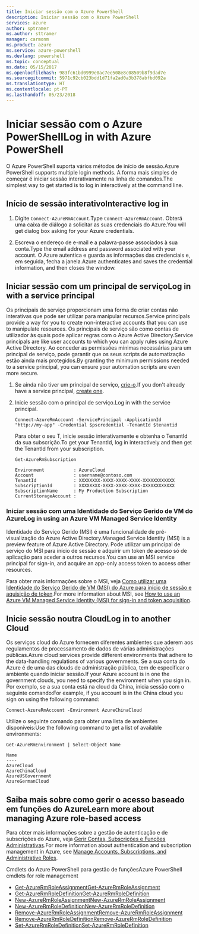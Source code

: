 ```yaml
---
title: Iniciar sessão com o Azure PowerShell
description: Iniciar sessão com o Azure PowerShell
services: azure
author: sptramer
ms.author: sttramer
manager: carmonm
ms.product: azure
ms.service: azure-powershell
ms.devlang: powershell
ms.topic: conceptual
ms.date: 05/15/2017
ms.openlocfilehash: 983fc61bd0999e0ac7ee508e8c08509b8f9dad7e
ms.sourcegitcommit: 5971c92cb023bdd1d71fa2ad0a3b378abfbd092a
ms.translationtype: HT
ms.contentlocale: pt-PT
ms.lasthandoff: 05/23/2018
---
```

# <a name="log-in-with-azure-powershell"></a><span data-ttu-id="cc4ed-103">Iniciar sessão com o Azure PowerShell</span><span class="sxs-lookup"><span data-stu-id="cc4ed-103">Log in with Azure PowerShell</span></span>

<span data-ttu-id="cc4ed-104">O Azure PowerShell suporta vários métodos de início de sessão.</span><span class="sxs-lookup"><span data-stu-id="cc4ed-104">Azure PowerShell supports multiple login methods.</span></span> <span data-ttu-id="cc4ed-105">A forma mais simples de começar é iniciar sessão interativamente na linha de comandos.</span><span class="sxs-lookup"><span data-stu-id="cc4ed-105">The simplest way to get started is to log in interactively at the command line.</span></span>

## <a name="interactive-log-in"></a><span data-ttu-id="cc4ed-106">Início de sessão interativo</span><span class="sxs-lookup"><span data-stu-id="cc4ed-106">Interactive log in</span></span>

1. <span data-ttu-id="cc4ed-107">Digite `Connect-AzureRmAccount`.</span><span class="sxs-lookup"><span data-stu-id="cc4ed-107">Type `Connect-AzureRmAccount`.</span></span> <span data-ttu-id="cc4ed-108">Obterá uma caixa de diálogo a solicitar as suas credenciais do Azure.</span><span class="sxs-lookup"><span data-stu-id="cc4ed-108">You will get dialog box asking for your Azure credentials.</span></span>

2. <span data-ttu-id="cc4ed-109">Escreva o endereço de e-mail e a palavra-passe associados à sua conta.</span><span class="sxs-lookup"><span data-stu-id="cc4ed-109">Type the email address and password associated with your account.</span></span> <span data-ttu-id="cc4ed-110">O Azure autentica e guarda as informações das credenciais e, em seguida, fecha a janela.</span><span class="sxs-lookup"><span data-stu-id="cc4ed-110">Azure authenticates and saves the credential information, and then closes the window.</span></span>

## <a name="log-in-with-a-service-principal"></a><span data-ttu-id="cc4ed-111">Iniciar sessão com um principal de serviço</span><span class="sxs-lookup"><span data-stu-id="cc4ed-111">Log in with a service principal</span></span>

<span data-ttu-id="cc4ed-112">Os principais de serviço proporcionam uma forma de criar contas não interativas que pode ser utilizar para manipular recursos.</span><span class="sxs-lookup"><span data-stu-id="cc4ed-112">Service principals provide a way for you to create non-interactive accounts that you can use to manipulate resources.</span></span> <span data-ttu-id="cc4ed-113">Os principais de serviço são como contas de utilizador às quais pode aplicar regras com o Azure Active Directory.</span><span class="sxs-lookup"><span data-stu-id="cc4ed-113">Service principals are like user accounts to which you can apply rules using Azure Active Directory.</span></span> <span data-ttu-id="cc4ed-114">Ao conceder as permissões mínimas necessárias para um principal de serviço, pode garantir que os seus scripts de automatização estão ainda mais protegidos.</span><span class="sxs-lookup"><span data-stu-id="cc4ed-114">By granting the minimum permissions needed to a service principal, you can ensure your automation scripts are even more secure.</span></span>

1. <span data-ttu-id="cc4ed-115">Se ainda não tiver um principal de serviço, [crie-o](create-azure-service-principal-azureps.md).</span><span class="sxs-lookup"><span data-stu-id="cc4ed-115">If you don't already have a service principal, [create one](create-azure-service-principal-azureps.md).</span></span>

2. <span data-ttu-id="cc4ed-116">Inicie sessão com o principal de serviço.</span><span class="sxs-lookup"><span data-stu-id="cc4ed-116">Log in with the service principal.</span></span>

    ```azurepowershell-interactive
    Connect-AzureRmAccount -ServicePrincipal -ApplicationId  "http://my-app" -Credential $pscredential -TenantId $tenantid
    ```

    <span data-ttu-id="cc4ed-117">Para obter o seu T, inicie sessão interativamente e obtenha o TenantId da sua subscrição.</span><span class="sxs-lookup"><span data-stu-id="cc4ed-117">To get your TenantId, log in interactively and then get the TenantId from your subscription.</span></span>

    ```azurepowershell-interactive
    Get-AzureRmSubscription
    ```

    ```output
    Environment           : AzureCloud
    Account               : username@contoso.com
    TenantId              : XXXXXXXX-XXXX-XXXX-XXXX-XXXXXXXXXXXX
    SubscriptionId        : XXXXXXXX-XXXX-XXXX-XXXX-XXXXXXXXXXXX
    SubscriptionName      : My Production Subscription
    CurrentStorageAccount :
    ```

### <a name="log-in-using-an-azure-vm-managed-service-identity"></a><span data-ttu-id="cc4ed-118">Iniciar sessão com uma Identidade do Serviço Gerido de VM do Azure</span><span class="sxs-lookup"><span data-stu-id="cc4ed-118">Log in using an Azure VM Managed Service Identity</span></span>

<span data-ttu-id="cc4ed-119">Identidade do Serviço Gerido (MSI) é uma funcionalidade de pré-visualização do Azure Active Directory.</span><span class="sxs-lookup"><span data-stu-id="cc4ed-119">Managed Service Identity (MSI) is a preview feature of Azure Active Directory.</span></span> <span data-ttu-id="cc4ed-120">Pode utilizar um principal de serviço do MSI para início de sessão e adquirir um token de acesso só de aplicação para aceder a outros recursos.</span><span class="sxs-lookup"><span data-stu-id="cc4ed-120">You can use an MSI service principal for sign-in, and acquire an app-only access token to access other resources.</span></span>

<span data-ttu-id="cc4ed-121">Para obter mais informações sobre o MSI, veja [Como utilizar uma Identidade do Serviço Gerido de VM (MSI) do Azure para início de sessão e aquisição de token](/azure/active-directory/msi-how-to-get-access-token-using-msi).</span><span class="sxs-lookup"><span data-stu-id="cc4ed-121">For more information about MSI, see [How to use an Azure VM Managed Service Identity (MSI) for sign-in and token acquisition](/azure/active-directory/msi-how-to-get-access-token-using-msi).</span></span>

## <a name="log-in-to-another-cloud"></a><span data-ttu-id="cc4ed-122">Inicie sessão noutra Cloud</span><span class="sxs-lookup"><span data-stu-id="cc4ed-122">Log in to another Cloud</span></span>

<span data-ttu-id="cc4ed-123">Os serviços cloud do Azure fornecem diferentes ambientes que aderem aos regulamentos de processamento de dados de várias administrações públicas.</span><span class="sxs-lookup"><span data-stu-id="cc4ed-123">Azure cloud services provide different environments that adhere to the data-handling regulations of various governments.</span></span> <span data-ttu-id="cc4ed-124">Se a sua conta do Azure é de uma das clouds de administração pública, tem de especificar o ambiente quando iniciar sessão.</span><span class="sxs-lookup"><span data-stu-id="cc4ed-124">If your Azure account is in one the government clouds, you need to specify the environment when you sign in.</span></span> <span data-ttu-id="cc4ed-125">Por exemplo, se a sua conta está na cloud da China, inicia sessão com o seguinte comando:</span><span class="sxs-lookup"><span data-stu-id="cc4ed-125">For example, if you account is in the China cloud you sign on using the following command:</span></span>

```azurepowershell-interactive
Connect-AzureRmAccount -Environment AzureChinaCloud
```

<span data-ttu-id="cc4ed-126">Utilize o seguinte comando para obter uma lista de ambientes disponíveis:</span><span class="sxs-lookup"><span data-stu-id="cc4ed-126">Use the following command to get a list of available environments:</span></span>

```azurepowershell-interactive
Get-AzureRmEnvironment | Select-Object Name
```

```output
Name
----
AzureCloud
AzureChinaCloud
AzureUSGovernment
AzureGermanCloud
```

## <a name="learn-more-about-managing-azure-role-based-access"></a><span data-ttu-id="cc4ed-127">Saiba mais sobre como gerir o acesso baseado em funções do Azure</span><span class="sxs-lookup"><span data-stu-id="cc4ed-127">Learn more about managing Azure role-based access</span></span>

<span data-ttu-id="cc4ed-128">Para obter mais informações sobre a gestão de autenticação e de subscrições do Azure, veja [Gerir Contas, Subscrições e Funções Administrativas](/azure/active-directory/role-based-access-control-configure).</span><span class="sxs-lookup"><span data-stu-id="cc4ed-128">For more information about authentication and subscription management in Azure, see [Manage Accounts, Subscriptions, and Administrative Roles](/azure/active-directory/role-based-access-control-configure).</span></span>

<span data-ttu-id="cc4ed-129">Cmdlets do Azure PowerShell para gestão de funções</span><span class="sxs-lookup"><span data-stu-id="cc4ed-129">Azure PowerShell cmdlets for role management</span></span>

* [<span data-ttu-id="cc4ed-130">Get-AzureRmRoleAssignment</span><span class="sxs-lookup"><span data-stu-id="cc4ed-130">Get-AzureRmRoleAssignment</span></span>](/powershell/module/AzureRM.Resources/Get-AzureRmRoleAssignment)
* [<span data-ttu-id="cc4ed-131">Get-AzureRmRoleDefinition</span><span class="sxs-lookup"><span data-stu-id="cc4ed-131">Get-AzureRmRoleDefinition</span></span>](/powershell/module/AzureRM.Resources/Get-AzureRmRoleDefinition)
* [<span data-ttu-id="cc4ed-132">New-AzureRmRoleAssignment</span><span class="sxs-lookup"><span data-stu-id="cc4ed-132">New-AzureRmRoleAssignment</span></span>](/powershell/module/AzureRM.Resources/New-AzureRmRoleAssignment)
* [<span data-ttu-id="cc4ed-133">New-AzureRmRoleDefinition</span><span class="sxs-lookup"><span data-stu-id="cc4ed-133">New-AzureRmRoleDefinition</span></span>](/powershell/module/AzureRM.Resources/New-AzureRmRoleDefinition)
* [<span data-ttu-id="cc4ed-134">Remove-AzureRmRoleAssignment</span><span class="sxs-lookup"><span data-stu-id="cc4ed-134">Remove-AzureRmRoleAssignment</span></span>](/powershell/module/AzureRM.Resources/Remove-AzureRmRoleAssignment)
* [<span data-ttu-id="cc4ed-135">Remove-AzureRmRoleDefinition</span><span class="sxs-lookup"><span data-stu-id="cc4ed-135">Remove-AzureRmRoleDefinition</span></span>](/powershell/module/AzureRM.Resources/Remove-AzureRmRoleDefinition)
* [<span data-ttu-id="cc4ed-136">Set-AzureRmRoleDefinition</span><span class="sxs-lookup"><span data-stu-id="cc4ed-136">Set-AzureRmRoleDefinition</span></span>](/powershell/moduel/AzureRM.Resources/Set-AzureRmRoleDefinition)
